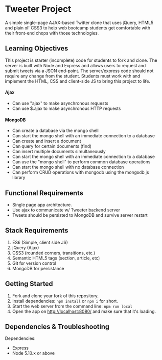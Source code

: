 Tweeter Project
============================

A simple single-page AJAX-based Twitter clone that uses jQuery, HTML5 and plain ol' CSS3 to help web bootcamp students get comfortable with their front-end chops with those technologies.

## Learning Objectives

This project is starter (incomplete) code for students to fork and clone.
The server is built with Node and Express and allows users to request and submit tweets via a JSON end-point. The server/express code should not require any change from the student.
Students must work with and implement the HTML, CSS and client-side JS to bring this project to life.
#### Ajax
  - Can use "ajax" to make asynchronous requests
  - Can use $.ajax to make asynchronous HTTP requests
#### MongoDB
  - Can create a database via the mongo shell
  - Can start the mongo shell with an immediate connection to a database
  - Can create and insert a document
  - Can query for certain documents (find)
  - Can insert multiple documents simultaneously
  - Can start the mongo shell with an immediate connection to a database
  - Can use the "mongo shell" to perform common database operations
  - Can start the mongo shell with no database connection
  - Can perform CRUD operations with mongodb using the mongodb js library

## Functional Requirements
- Single page app architecture.
- Use ajax to communicate w/ Tweeter backend server
- Tweets should be persisted to MongoDB and survive server restart

## Stack Requirements

1. ES6 (Simple, client side JS)
2. jQuery (Ajax)
3. CSS3 (rounded corners, transitions, etc.)
4. Semantic HTML5 tags (section, article, etc)
5. Git for version control
6. MongoDB for persistance

## Getting Started

1. Fork and clone your fork of this repository.
2. Install dependencies: `npm install` or `npm i` for short.
3. Start the web server from the command line: `npm run local`
4. Open the app on <http://localhost:8080/> and make sure that it's loading.

## Dependencies & Troubleshooting

Dependencies:

- Express
- Node 5.10.x or above




